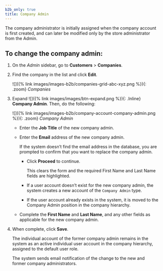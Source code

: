 ```yaml
---
b2b_only: true
title: Company Admin
---
```


The company administrator is initially assigned when the company account is first created, and can later be modified only by the store administrator from the Admin.

## To change the company admin:

1. On the _Admin_ sidebar, go to **Customers** > **Companies**.

1. Find the company in the list and click **Edit**.

    ![]({% link images/images-b2b/companies-grid-abc-xyz.png %}){: .zoom}
    _Companies_

1. Expand ![]({% link images/images/btn-expand.png %}){: .Inline} **Company Admin**. Then, do the following:

    ![]({% link images/images-b2b/company-account-company-admin.png %}){: .zoom}
    _Company Admin_

    - Enter the **Job Title** of the new company admin.

    - Enter the **Email** address of the new company admin.

        If the system doesn’t find the email address in the database, you are prompted to confirm that you want to replace the company admin.

        - Click **Proceed** to continue.

            This clears the form and the required First Name and Last Name fields are highlighted.

        - If a user account doesn’t exist for the new company admin, the system creates a new account of the `Company Admin` type.

        - If the user account already exists in the system, it is moved to the Company Admin position in the company hierarchy.

    - Complete the **First Name** and **Last Name**, and any other fields as applicable for the new company admin.

1. When complete, click **Save**.

    The individual account of the former company admin remains in the system as an active individual user account in the company hierarchy, assigned to the default user role.

    The system sends email notification of the change to the new and former company administrators.
